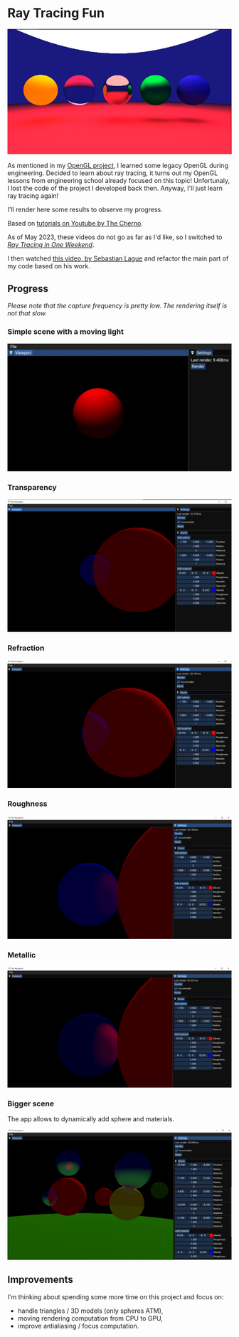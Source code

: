# Ray Tracing Fun

![Rendering May 2023](/Assets/full_render.png)

As mentioned in my [OpenGL project](https://github.com/uurriola/OpenGLFun), I learned some legacy OpenGL during engineering.
Decided to learn about ray tracing, it turns out my OpenGL lessons from engineering school already focused on this topic!
Unfortunaly, I lost the code of the project I developed back then. Anyway, I'll just learn ray tracing again!

I'll render here some results to observe my progress.

Based on [tutorials on Youtube by The Cherno](https://www.youtube.com/watch?v=gfW1Fhd9u9Q&list=PLlrATfBNZ98edc5GshdBtREv5asFW3yXl&ab_channel=TheCherno).

As of May 2023, these videos do not go as far as I'd like, so I switched to [_Ray Tracing in One Weekend_](https://raytracing.github.io/books/RayTracingInOneWeekend.html).

I then watched [this video, by Sebastian Lague](https://www.youtube.com/watch?v=Qz0KTGYJtUk&ab_channel=SebastianLague) and refactor the main part of my code based on his work.

## Progress

*Please note that the capture frequency is pretty low. The rendering itself is not that slow.*

### Simple scene with a moving light

![Sphere with simple moving light](/Assets/moving_light.gif)

### Transparency

![Transparent sphere](/Assets/transparency.png)

### Refraction

![Refracting sphere](/Assets/update_refraction_index.png)

### Roughness

![Rough sphere](/Assets/roughness.png)

### Metallic

![Metallic sphere](/Assets/metallic.png)

### Bigger scene

The app allows to dynamically add sphere and materials.

![Bigger scene](/Assets/bigger_scene.png)

## Improvements

I'm thinking about spending some more time on this project and focus on:
* handle triangles / 3D models (only spheres ATM),
* moving rendering computation from CPU to GPU,
* improve antialiasing / focus computation.